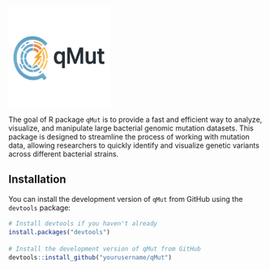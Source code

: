<div align="left">
  <img src="inst/logo/qMut_logo.png" alt="qMut Logo" width="200" height="200" style="vertical-align: middle; margin-right: 20px;" />
  <h1 style="display: inline;"></h1>
</div>

<!-- badges: start -->
<!-- badges: end -->

The goal of R package `qMut` is to provide a fast and efficient way to analyze, visualize, and manipulate large bacterial genomic mutation datasets. This package is designed to streamline the process of working with mutation data, allowing researchers to quickly identify and visualize genetic variants across different bacterial strains. 

## Installation

You can install the development version of `qMut` from GitHub using the `devtools` package:

```r
# Install devtools if you haven't already
install.packages("devtools")

# Install the development version of qMut from GitHub
devtools::install_github("yourusername/qMut")
